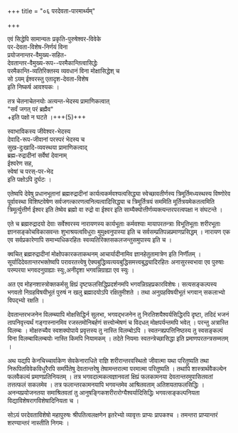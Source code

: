 +++
title = "०६ परदेवता-पारमार्थ्यम्"

+++

एवं सिद्धेपि सामान्यतः प्रकृति-पुरुषेश्वर-विवेके  
पर-देवता-विशेष-निर्णयं विना  
प्रयोजनान्तर-वैमुख्य-सहित-  
देवतान्तर-वैमुख्य-रूप--परमैकान्तित्वासिद्धेः  
परमैकान्ति-व्यतिरिक्तस्य व्यवधानं विना मोक्षासिद्धेश् च  
सो ऽयम् ईश्वरस्तु एतादृश-देवता-विशेष  
इति निष्कर्ष आवश्यकः ।

तत्र चेतनाचेतनयोः अत्यन्त-भेदस्य प्रामाणिकत्वात्  
"सर्वं जगत् परं ब्रह्मैव"  
+इति पक्षो न घटते ।+++(5)+++  

स्वाभाविकस्य जीवेश्वर-भेदस्य  
देवादि-रूप-जीवानां परस्परं भेदस्य च  
सुख-दुःखादि-व्यवस्थया प्रामाणिकत्वाद्  
ब्रह्म-रुद्रादीनां सर्वेषां देवानाम्  
ईश्वरेण सह,  
स्वेषां च परस्-पर-भेद  
इति पक्षोऽपि दुर्घटः । 

एतेष्वपि देवेषु प्रधानभूतानां ब्रह्मरुद्रादीनां कार्यत्वकर्मवश्यत्वसिद्ध्या स्वेच्छावतीर्णस्य त्रिमूर्तिमध्यस्थस्य विष्णोरेव पूर्वावस्था विशिष्टवेषेण सर्वजगत्कारणत्वनित्यत्वादिसिद्ध्या च त्रिमूर्तित्रयं सममिति मूर्तित्रयमेकतत्वमिति त्रिमूर्त्युत्तीर्ण ईश्वर इति तेष्वेव ब्रह्मो वा रुद्रो वा ईश्वर इति साम्यैक्योत्तीर्णव्यक्त्यन्तरपरत्वपक्षा न संघटन्ते ।

एते च ब्रह्मरुद्रादयो देवाः सर्वेश्वरस्य नारायणस्य कार्यभूताः कर्मवश्याः मायापरतन्त्राः विभूतिभूताः शरीरभूताः ज्ञानसङ्कोचविकासवन्तः शुभाश्रयत्वविधुराः मुमुक्ष्वनुपास्या इति च सर्वसम्प्रतिपन्नप्रमाणप्रसिद्धम् । नारायण एक एव सर्वप्रकारेणापि समाभ्यधिकरहितः स्वव्यतिरिक्तसकलजन्तुसमुपास्य इति च ।

क्वचित् ब्रह्मरुद्रादीनां मोक्षोपकारकताकथनम् आचार्यादीनामिव ज्ञानहेतुतामात्रेण इति निर्णीतम् । सूर्यादिदेवतान्तरभक्तेष्वपि परावरतत्त्वेषु ऐक्यबुद्धिव्यत्ययबुद्धिसमत्त्वबुद्ध्यादिरहितः अनासुरस्वभावा एव पुरुषाः परम्परया भगवदनुग्राह्याः स्युः,अनीदृशा भगवन्निग्राह्या एव स्युः ।

अत एव मोहनशास्त्रोक्तकर्मसु क्षिप्रं दृष्टफलसिद्धिप्रदर्शनमपि भगवन्निग्रहप्रकारविशेषः। सत्यसङ्कल्पस्य भगवतो निग्रहविषयीभूतं पुरुषं न खलु ब्रह्मादयोऽपि रक्षितुमीशते । तथा अनुग्रहविषयीभूतं भगवान् सकलाभ्यो विपद्भ्यो रक्षति ।

देवतान्तरभजनेन विलम्ब्यापि मोक्षसिद्धिर्न सुलभा, भगवद्भजनेन तु निरतिशयैश्वर्यसिद्धिरपि दृष्टा, तदिदं भजनं तापनिवृत्त्यर्थं गङ्गास्नानमिव रजस्तमोनिबर्हणं सत्त्वोन्मेषणं च विदधत् मोक्षपर्यन्तमपि भवेत् । परन्तु अत्रास्ति विलम्बः । मोक्षरुच्यैव स्वशक्योपाये प्रवृत्तस्य तु नास्ति विलम्बोऽपि । स्वतन्त्रप्रपत्तिनिष्ठस्य तु स्वसङ्कल्पं विना विलम्बाविलम्बयोः नास्ति किमपि नियामकम् । तदेते नियमाः स्वतन्त्रेच्छासिद्धा इति प्रमाणपरतन्त्रसम्मतम् ।

अथ यद्यपि केनचिच्चार्वाकेण सेवकेनाराधिते राज्ञि शरीरान्तरवस्थितो जीवात्मा यथा परितुष्यति तथा निरूपितविवेकविधुरैरपि समर्पितेषु देवतान्तरेषु तेषामन्तरात्मा परमात्मा परितुष्यति । तथापि शास्त्रार्थवैकल्येन फलवैकल्यं प्रमाणप्रतिनियतम् । तत्र भगवदात्मकत्वज्ञानवतां क्षिप्रं फलकामनया देवतान्तरमुपासितवतां तत्तत्फलं सकलमेव । तत्र फलान्तरकामनयापि भगवन्तमेव आश्रितवताम् अतिशयताफलसिद्धिः । अनन्यप्रयोजनतया समाश्रितवतां तु आनुषङ्गिकशरीरारोग्यैश्वर्यादिसिद्धिः भगवत्सङ्कल्पनियता विद्याविशेषरागविशेषादिनियता च ।

सोऽयं परदेवताविशेषो महापुरुषः श्रीपतित्वलक्षणेन इतरेभ्यो व्यावृत्तः प्राप्यः प्रापकश्च । तमन्तरा प्राप्यान्तरं शरण्यान्तरं नास्तीति निगमः ।

